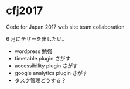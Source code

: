 # cfj2017
Code for Japan 2017 web site team collaboration

6 月にテザーを出したい。
- wordpress 勉強
- timetable plugin さがす
- accessibility plugin さがす
- google analytics plugin さがす
- タスク管理どうする？
